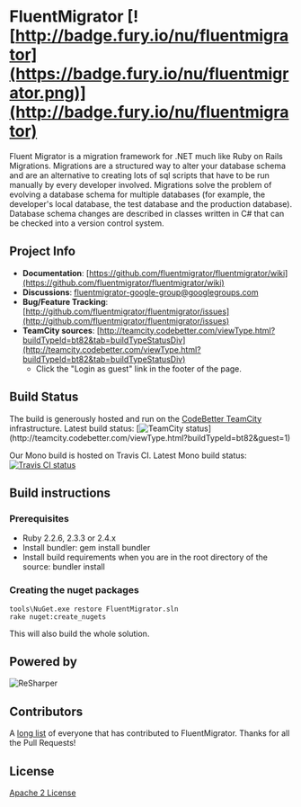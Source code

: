 # FluentMigrator [![http://badge.fury.io/nu/fluentmigrator](https://badge.fury.io/nu/fluentmigrator.png)](http://badge.fury.io/nu/fluentmigrator)

Fluent Migrator is a migration framework for .NET much like Ruby on Rails Migrations. Migrations are a structured way to alter your database schema and are an alternative to creating lots of sql scripts that have to be run manually by every developer involved. Migrations solve the problem of evolving a database schema for multiple databases (for example, the developer's local database, the test database and the production database). Database schema changes are described in classes written in C# that can be checked into a version control system.

## Project Info

* **Documentation**: [https://github.com/fluentmigrator/fluentmigrator/wiki](https://github.com/fluentmigrator/fluentmigrator/wiki)
* **Discussions**: [fluentmigrator-google-group@googlegroups.com](http://groups.google.com/group/fluentmigrator-google-group)
* **Bug/Feature Tracking**: [http://github.com/fluentmigrator/fluentmigrator/issues](http://github.com/fluentmigrator/fluentmigrator/issues)
* **TeamCity sources**: [http://teamcity.codebetter.com/viewType.html?buildTypeId=bt82&tab=buildTypeStatusDiv](http://teamcity.codebetter.com/viewType.html?buildTypeId=bt82&tab=buildTypeStatusDiv)
  * Click the "Login as guest" link in the footer of the page.

## Build Status

The build is generously hosted and run on the [CodeBetter TeamCity](http://codebetter.com/codebetter-ci/) infrastructure.
Latest build status: [![TeamCity status](http://teamcity.codebetter.com/app/rest/builds/buildType:(id:bt82)/statusIcon)](http://teamcity.codebetter.com/viewType.html?buildTypeId=bt82&guest=1)

Our Mono build is hosted on Travis CI.
Latest Mono build status: [![Travis CI status](https://travis-ci.org/fluentmigrator/fluentmigrator.svg?branch=master)](https://travis-ci.org/fluentmigrator/fluentmigrator)

## Build instructions

### Prerequisites

* Ruby 2.2.6, 2.3.3 or 2.4.x
* Install bundler: gem install bundler
* Install build requirements when you are in the root directory of the source: bundler install

### Creating the nuget packages

```
tools\NuGet.exe restore FluentMigrator.sln
rake nuget:create_nugets
```

This will also build the whole solution.

## Powered by

![ReSharper](http://www.jetbrains.com/img/logos/logo_resharper_small.gif)

## Contributors

A [long list](https://github.com/fluentmigrator/fluentmigrator/wiki/ContributorList) of everyone that has contributed to FluentMigrator. Thanks for all the Pull Requests!

## License

[Apache 2 License](https://github.com/fluentmigrator/fluentmigrator/blob/master/LICENSE.txt)
